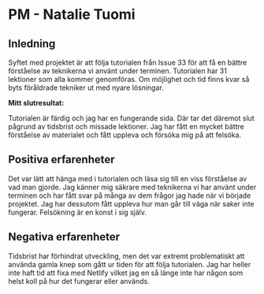 # PM - Natalie Tuomi

## Inledning

Syftet med projektet är att följa tutorialen från Issue 33 för att få en bättre förståelse av teknikerna vi använt under terminen. Tutorialen har 31 lektioner som alla kommer genomföras. Om möjlighet och tid finns kvar så byts föråldrade tekniker ut med nyare lösningar.

**Mitt slutresultat:**

Tutorialen är färdig och jag har en fungerande sida. Där tar det däremot slut pågrund av tidsbrist och missade lektioner. Jag har fått en mycket bättre förståelse av materialet och fått uppleva och försöka mig på att felsöka. 


## Positiva erfarenheter

Det var lätt att hänga med i tutorialen och läsa sig till en viss förståelse av vad man gjorde. Jag känner mig säkrare med teknikerna vi har använt under terminen och har fått svar på många av dem frågor jag hade när vi började projektet. Jag har dessutom fått uppleva hur man går till väga när saker inte fungerar. Felsökning är en konst i sig själv.

## Negativa erfarenheter

Tidsbrist har förhindrat utveckling, men det var extremt problematiskt att använda gamla knep som gått ur tiden för att följa tutorialen. Jag har heller inte haft tid att fixa med Netlify vilket jag en så länge inte har någon som helst koll på hur det fungerar eller används.